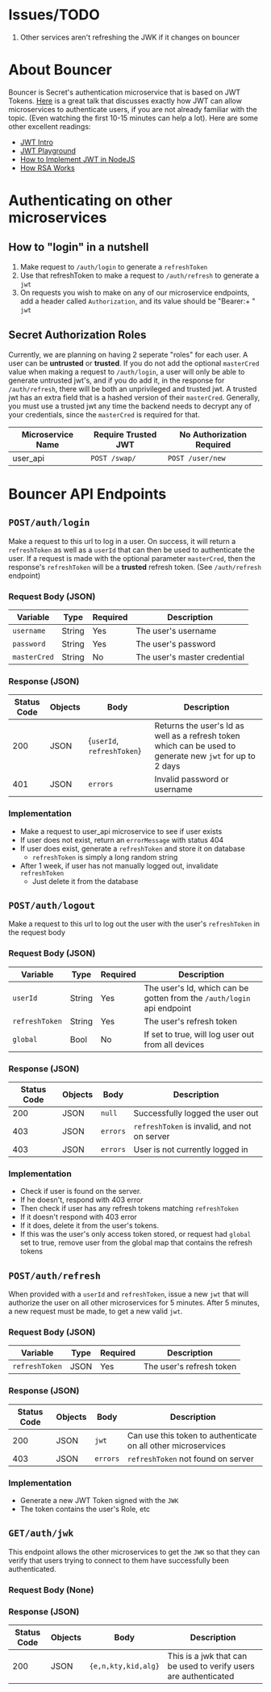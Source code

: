 # Issues/TODO
1. Other services aren't refreshing the JWK if it changes on bouncer

# About Bouncer
Bouncer is Secret's authentication microservice that is based on JWT Tokens.
[Here](https://youtu.be/SLc3cTlypwM) is a great talk that discusses exactly
how JWT can allow microservices to authenticate users, if you are not already
familiar with the topic. (Even watching the first 10-15 minutes can help a lot).
Here are some other excellent readings:
  - [JWT Intro](https://jwt.io/introduction/)
  - [JWT Playground](https://jwt.io/#debugger-io)
  - [How to Implement JWT in NodeJS](https://medium.com/@siddharthac6/json-web-token-jwt-the-right-way-of-implementing-with-node-js-65b8915d550e)
  - [How RSA Works](https://www.youtube.com/watch?v=4zahvcJ9glg)


# Authenticating on other microservices
## How to "login" in a nutshell
1. Make request to `/auth/login` to generate a `refreshToken`
2. Use that refreshToken to make a request to `/auth/refresh` to generate a `jwt`
3. On requests you wish to make on any of our microservice endpoints, add a header called 
`Authorization`, and its value should be "Bearer:+ " `jwt`


## Secret Authorization Roles
Currently, we are planning on having 2 seperate "roles" for each user. A user can be **untrusted**
or **trusted**. If you do not add the optional `masterCred` value when making a request to `/auth/login`,
a user will only be able to generate untrusted jwt's, and if you do add it, in the response for 
`/auth/refresh`, there will be both an unprivileged and trusted jwt. A trusted jwt has an
extra field that is a hashed version of their `masterCred`. Generally, you must use a trusted jwt 
any time the backend needs to decrypt any of your credentials, since the `masterCred` is required for
that. 

| Microservice Name | Require Trusted JWT  | No Authorization Required |
|-------------------|-------------------------|---------------------------|
| user_api   | `POST /swap/` | `POST /user/new`|


# Bouncer API Endpoints
## `POST/auth/login`
Make a request to this url to log in a user. On success, it will return a 
`refreshToken` as well as a `userId` that can then be used to authenticate the user. 
If a request is made with the optional parameter `masterCred`, then the response's
`refreshToken` will be a **trusted** refresh token. (See `/auth/refresh` endpoint)
### Request Body (JSON)
| Variable | Type | Required | Description |
|----------|------|----------|-------------|
| `username` | String | Yes | The user's username |
| `password` | String | Yes | The user's password |
| `masterCred` | String | No | The user's master credential |
### Response (JSON)
| Status Code | Objects | Body | Description |
|-------------|-----------|------|-------------|
| 200 | JSON | {`userId`, `refreshToken`} | Returns  the user's Id as well as a refresh token which can be used to generate new `jwt` for up to 2 days |
| 401 | JSON | `errors` | Invalid password or username |
### Implementation
 - Make a request to user_api microservice to see if user exists
 - If user does not exist, return an `errorMessage` with status 404
 - If user does exist, generate a `refreshToken` and store it on database
    - `refreshToken` is simply a long random string
 - After 1 week, if user has not manually logged out, invalidate `refreshToken`
    - Just delete it from the database
   
## `POST/auth/logout`
Make a request to this url to log out the user with the user's `refreshToken`
in the request body
### Request Body (JSON)
| Variable | Type | Required | Description |
|----------|------|----------|-------------|
| `userId` | String | Yes | The user's Id, which can be gotten from the `/auth/login` api endpoint |
| `refreshToken` | String | Yes | The user's refresh token |
| `global` | Bool | No | If set to true, will log user out from all devices|
### Response (JSON)
| Status Code | Objects | Body | Description |
|-------------|-----------|------|-------------|
| 200 | JSON | `null` | Successfully logged the user out |
| 403 | JSON | `errors` | `refreshToken` is invalid, and not on server |
| 403 | JSON | `errors` | User is not currently logged in | 
### Implementation
  - Check if user is found on the server.
  - If he doesn't, respond with 403 error
  - Then check if user has any refresh tokens matching `refreshToken`
  - If it doesn't respond with 403 error
  - If it does, delete it from the user's tokens. 
  - If this was the user's only access token stored, or request had `global` set to true,
  remove user from the global map that contains the refresh tokens
  
## `POST/auth/refresh`
When provided with a `userId` and `refreshToken`, issue a new `jwt` that will
authorize the user on all other microservices for 5 minutes. After 5 minutes, a new 
request must be made, to get a new valid `jwt`. 
### Request Body (JSON)
| Variable | Type | Required | Description |
|----------|------|----------|-------------|
| `refreshToken` | JSON | Yes | The user's refresh token |
### Response (JSON)
| Status Code | Objects | Body | Description |
|-------------|-----------|------|-------------|
| 200 | JSON | `jwt` | Can use this token to authenticate on all other microservices |
| 403 | JSON | `errors` | `refreshToken` not found on server |
### Implementation
  - Generate a new JWT Token signed with the `JWK`
  - The token contains the user's Role, etc

## `GET/auth/jwk`
This endpoint allows the other microservices to get the `JWK` so that they can verify
that users trying to connect to them have successfully been authenticated.
### Request Body (None)
### Response (JSON)
| Status Code | Objects | Body | Description |
|-------------|-----------|------|-------------|
| 200 | JSON | `{e,n,kty,kid,alg}` | This is a jwk that can be used to verify users are authenticated |
